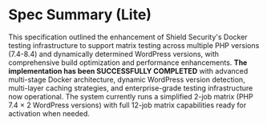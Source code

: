 # Spec Summary (Lite)

This specification outlined the enhancement of Shield Security's Docker testing infrastructure to support matrix testing across multiple PHP versions (7.4-8.4) and dynamically determined WordPress versions, with comprehensive build optimization and performance enhancements. **The implementation has been SUCCESSFULLY COMPLETED** with advanced multi-stage Docker architecture, dynamic WordPress version detection, multi-layer caching strategies, and enterprise-grade testing infrastructure now operational. The system currently runs a simplified 2-job matrix (PHP 7.4 × 2 WordPress versions) with full 12-job matrix capabilities ready for activation when needed.
